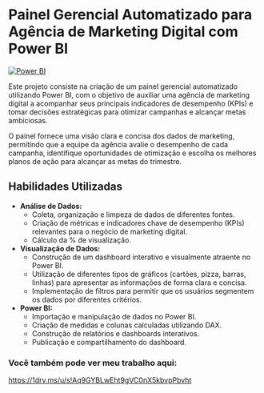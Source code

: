 # Painel Gerencial Automatizado para Agência de Marketing Digital com Power BI

[![Power BI](https://img.shields.io/badge/Power%20BI-F2C811?style=for-the-badge&logo=powerbi&logoColor=black)]() 

Este projeto consiste na criação de um painel gerencial automatizado utilizando Power BI, com o objetivo de auxiliar uma agência de marketing digital a acompanhar seus principais indicadores de desempenho (KPIs) e tomar decisões estratégicas para otimizar campanhas e alcançar metas ambiciosas.

O painel fornece uma visão clara e concisa dos dados de marketing, permitindo que a equipe da agência avalie o desempenho de cada campanha, identifique oportunidades de otimização e escolha os melhores planos de ação para alcançar as metas do trimestre.

## Habilidades Utilizadas

*   **Análise de Dados:**
    *   Coleta, organização e limpeza de dados de diferentes fontes.
    *   Criação de métricas e indicadores chave de desempenho (KPIs) relevantes para o negócio de marketing digital.
    *   Cálculo da % de visualização.
*   **Visualização de Dados:**
    *   Construção de um dashboard interativo e visualmente atraente no Power BI.
    *   Utilização de diferentes tipos de gráficos (cartões, pizza, barras, linhas) para apresentar as informações de forma clara e concisa.
    *   Implementação de filtros para permitir que os usuários segmentem os dados por diferentes critérios.
*   **Power BI:**
    *   Importação e manipulação de dados no Power BI.
    *   Criação de medidas e colunas calculadas utilizando DAX.
    *   Construção de relatórios e dashboards interativos.
    *   Publicação e compartilhamento do dashboard.

### Você também pode ver meu trabalho aqui:

https://1drv.ms/u/s!Aq9GYBLwEht9gVC0nX5kbvpPbvht 
